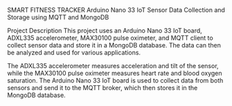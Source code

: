 SMART FITNESS TRACKER
Arduino Nano 33 IoT Sensor Data Collection and Storage using MQTT and MongoDB

Project Description
This project uses an Arduino Nano 33 IoT board, ADXL335 accelerometer, MAX30100 pulse oximeter, and MQTT client to collect sensor data and store it in a MongoDB database. The data can then be analyzed and used for various applications.

The ADXL335 accelerometer measures acceleration and tilt of the sensor, while the MAX30100 pulse oximeter measures heart rate and blood oxygen saturation. The Arduino Nano 33 IoT board is used to collect data from both sensors and send it to the MQTT broker, which then stores it in the MongoDB database.
